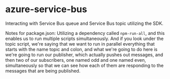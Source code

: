 # azure-service-bus
 Interacting with Service Bus queue and Service Bus topic utilizing the SDK.

 Notes for package.json:
  Utilizing a dependency called `npm‑run‑all`, and this enables us to run multiple scripts simultaneously. And if you look under the topic script, we're saying that we want to run in parallel everything that starts with the name topic and colon, and what we're going to do here is we're going to run our publisher, which actually pushes out messages, and then two of our subscribers, one named odd and one named even, simultaneously so that we can see how each of them are responding to the messages that are being published.
